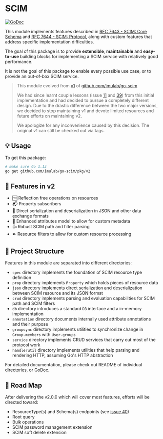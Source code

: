 # SCIM

[![GoDoc](https://godoc.org/github.com/imulab/go-scim/pkg/v2?status.svg)](https://godoc.org/github.com/imulab/go-scim/pkg/v2)

This module implements features described in [RFC 7643 - SCIM: Core Schema](https://tools.ietf.org/html/rfc7643) and
[RFC 7644 - SCIM: Protocol](https://tools.ietf.org/html/rfc7644), along with custom features that address specific 
implementation difficulties.

The goal of this package is to provide __extensible__, __maintainable__ and __easy-to-use__ building blocks for 
implementing a SCIM service with relatively good performance.

It is not the goal of this package to enable every possible use case, or to provide an out-of-box SCIM service.

> This module evolved from [v1](https://github.com/imulab/go-scim/releases/tag/v1.0.1) of 
  [github.com/imulab/go-scim](https://github.com/imulab/go-scim/tree/v1.0.1). 
>
> We had since learnt couple lessons (issue [11](https://github.com/imulab/go-scim/issues/11) and [39](https://github.com/imulab/go-scim/issues/39)) 
  from this initial implementation and had decided to pursue a completely different design. Due to the drastic
  difference between the two major versions, we decided to stop maintaining v1 and devote limited resources and future 
  efforts on maintaining v2. 
>
> We apologize for any inconvenience caused by this decision. The original v1 can still be checked out via tags.

## :bulb: Usage

To get this package:

```bash
# make sure Go 1.13
go get github.com/imulab/go-scim/pkg/v2
```

## :gift: Features in v2

- :free: Reflection free operations on resources
- :mailbox_with_mail: Property subscribers
- :rocket: Direct serialization and deserialization in JSON and other data exchange formats
- :wrench: Enhanced attributes model to allow for custom metadata
- :thumbsup: Robust SCIM path and filter parsing
- :fast_forward: Resource filters to allow for custom resource processing

## :file_folder: Project Structure

Features in this module are separated into different directories:
- `spec` directory implements the foundation of SCIM resource type definition
- `prop` directory implements `Property` which holds pieces of resource data
- `json` directory implements direct serialization and deserialization between SCIM resource and its JSON format
- `crud` directory implements parsing and evaluation capabilities for SCIM path and SCIM filters
- `db` directory introduces a standard `DB` interface and a in-memory implementation
- `annotation` directory documents internally used attribute annotations and their purpose
- `groupsync` directory implements utilities to synchronize change in `Group.members` with `User.groups`
- `service` directory implements CRUD services that carry out most of the protocol work
- `handlerutil` directory implements utilities that help parsing and rendering HTTP, assuming Go's HTTP abstraction

For detailed documentation, please check out README of individual directories, or GoDoc.

## :bullettrain_side: Road Map

After delivering the v2.0.0 which will cover most features, efforts will be directed toward:
- ResourceType(s) and Schema(s) endpoints (see [issue 40](https://github.com/imulab/go-scim/issues/40))
- Root query
- Bulk operations
- SCIM password management extension
- SCIM soft delete extension